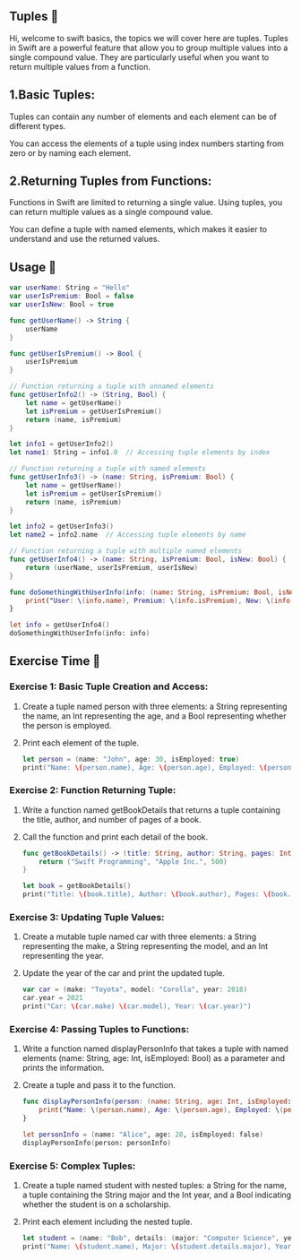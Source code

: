 ## Tuples 📖

Hi, welcome to swift basics, the topics we will cover here are tuples. Tuples in Swift are a powerful feature that allow you to group multiple values into a single compound value. They are particularly useful when you want to return multiple values from a function.

## 1.**Basic Tuples:**

Tuples can contain any number of elements and each element can be of different types.

You can access the elements of a tuple using index numbers starting from zero or by naming each element.

## 2.**Returning Tuples from Functions:**

Functions in Swift are limited to returning a single value. Using tuples, you can return multiple values as a single compound value.

You can define a tuple with named elements, which makes it easier to understand and use the returned values.

## Usage 🔨

```swift
var userName: String = "Hello"
var userIsPremium: Bool = false
var userIsNew: Bool = true

func getUserName() -> String {
    userName
}

func getUserIsPremium() -> Bool {
    userIsPremium
}

// Function returning a tuple with unnamed elements
func getUserInfo2() -> (String, Bool) {
    let name = getUserName()
    let isPremium = getUserIsPremium()
    return (name, isPremium)
}

let info1 = getUserInfo2()
let name1: String = info1.0  // Accessing tuple elements by index

// Function returning a tuple with named elements
func getUserInfo3() -> (name: String, isPremium: Bool) {
    let name = getUserName()
    let isPremium = getUserIsPremium()
    return (name, isPremium)
}

let info2 = getUserInfo3()
let name2 = info2.name  // Accessing tuple elements by name

// Function returning a tuple with multiple named elements
func getUserInfo4() -> (name: String, isPremium: Bool, isNew: Bool) {
    return (userName, userIsPremium, userIsNew)
}

func doSomethingWithUserInfo(info: (name: String, isPremium: Bool, isNew: Bool)) {
    print("User: \(info.name), Premium: \(info.isPremium), New: \(info.isNew)")
}

let info = getUserInfo4()
doSomethingWithUserInfo(info: info)
```

## Exercise Time 🚀

### Exercise 1: **Basic Tuple Creation and Access:**

1. Create a tuple named person with three elements: a String representing the name, an Int representing the age, and a Bool representing whether the person is employed.
2. Print each element of the tuple.
    
    ```swift
    let person = (name: "John", age: 30, isEmployed: true)
    print("Name: \(person.name), Age: \(person.age), Employed: \(person.isEmployed)")
    ```
    

### Exercise 2: **Function Returning Tuple:**

1. Write a function named getBookDetails that returns a tuple containing the title, author, and number of pages of a book.
2. Call the function and print each detail of the book.
    
    ```swift
    func getBookDetails() -> (title: String, author: String, pages: Int) {
        return ("Swift Programming", "Apple Inc.", 500)
    }
    
    let book = getBookDetails()
    print("Title: \(book.title), Author: \(book.author), Pages: \(book.pages)")
    ```
    

### Exercise 3: **Updating Tuple Values:**

1. Create a mutable tuple named car with three elements: a String representing the make, a String representing the model, and an Int representing the year.
2. Update the year of the car and print the updated tuple.
    
    ```swift
    var car = (make: "Toyota", model: "Corolla", year: 2018)
    car.year = 2021
    print("Car: \(car.make) \(car.model), Year: \(car.year)")
    ```
    

### Exercise 4: **Passing Tuples to Functions:**

1. Write a function named displayPersonInfo that takes a tuple with named elements (name: String, age: Int, isEmployed: Bool) as a parameter and prints the information.
2. Create a tuple and pass it to the function.
    
    ```swift
    func displayPersonInfo(person: (name: String, age: Int, isEmployed: Bool)) {
        print("Name: \(person.name), Age: \(person.age), Employed: \(person.isEmployed)")
    }
    
    let personInfo = (name: "Alice", age: 28, isEmployed: false)
    displayPersonInfo(person: personInfo)
    ```
    

### Exercise 5: **Complex Tuples:**

1. Create a tuple named student with nested tuples: a String for the name, a tuple containing the String major and the Int year, and a Bool indicating whether the student is on a scholarship.
2. Print each element including the nested tuple.
    
    ```swift
    let student = (name: "Bob", details: (major: "Computer Science", year: 2), onScholarship: true)
    print("Name: \(student.name), Major: \(student.details.major), Year: \(student.details.year), Scholarship: \(student.onScholarship)")
    ```
